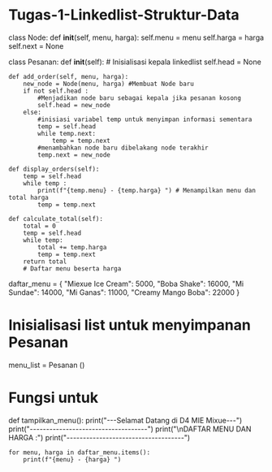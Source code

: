 # Tugas-1-Linkedlist-Struktur-Data
class Node:
    def __init__(self, menu, harga):
        self.menu = menu
        self.harga = harga
        self.next = None

class Pesanan:
    def __init__(self):
        # Inisialisasi kepala linkedlist
        self.head = None

    def add_order(self, menu, harga):
        new_node = Node(menu, harga) #Membuat Node baru
        if not self.head :
            #Menjadikan node baru sebagai kepala jika pesanan kosong
            self.head = new_node
        else:
            #inisiasi variabel temp untuk menyimpan informasi sementara
            temp = self.head 
            while temp.next:
                temp = temp.next
            #menambahkan node baru dibelakang node terakhir
            temp.next = new_node
            
    def display_orders(self):
        temp = self.head
        while temp :
            print(f"{temp.menu} - {temp.harga} ") # Menampilkan menu dan total harga
            temp = temp.next
            
    def calculate_total(self):
        total = 0
        temp = self.head
        while temp:
            total += temp.harga
            temp = temp.next
        return total
        # Daftar menu beserta harga
daftar_menu = {
        "Miexue Ice Cream": 5000,
        "Boba Shake": 16000,
        "Mi Sundae": 14000,
        "Mi Ganas": 11000,
        "Creamy Mango Boba": 22000
}

# Inisialisasi list untuk menyimpanan Pesanan
menu_list = Pesanan ()

# Fungsi untuk 
def tampilkan_menu():
    print("---Selamat Datang di D4 MIE Mixue---")
    print("------------------------------------")
    print("\nDAFTAR MENU DAN HARGA :")
    print("------------------------------------")
    
    for menu, harga in daftar_menu.items():
        print(f"{menu} - {harga} ")




            
            
